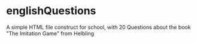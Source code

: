 # englishQuestions
A simple HTML file construct for school, with 20 Questions about the book "The Imitation Game" from Helbling
